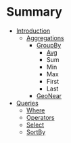 # Summary

* [Introduction](README.md)
   * [Aggregations](documentation/aggregations/aggregationsmd.md)
       * [GroupBy](documentation/aggregations/groupby.md)
           * [Avg](documentation/aggregations/groupby/avg.md)
           * Sum
           * Min
           * Max
           * First
           * Last
       * [GeoNear](documentation/aggregations/geonear/geonear.md/geonear.md)
* [Queries](documentation/queries/queries.md)
   * [Where](documentation/queries/where.md)
   * [Operators](documentation/queries/operators.md)
   * [Select](documentation/queries/select.md)
   * [SortBy](documentation/queries/sortby.md)

